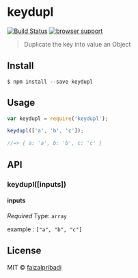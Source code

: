 # keydupl 
[![Build Status](https://travis-ci.org/faizalpribadi/keydupl.svg?branch=master)](https://travis-ci.org/faizalpribadi/keydupl) 
[![browser support](https://ci.testling.com/faizalpribadi/keydupl.png)](https://ci.testling.com/faizalpribadi/keydupl)

> Duplicate the key into value an Object


## Install

```
$ npm install --save keydupl
```


## Usage

```js
var keydupl = require('keydupl');

keydupl(['a', 'b', 'c']);

//=> { a: 'a', b: 'b', c: 'c' }
```


## API

### keydupl([inputs])

#### inputs

*Required*
Type: `array`

example : `["a", "b", "c"]`


## License

MIT © [faizalpribadi](http://faizalpribadi.github.io)
